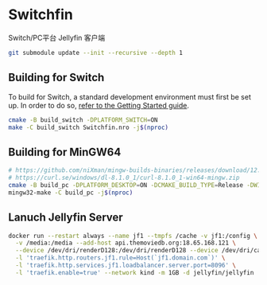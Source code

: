 # Switchfin

Switch/PC平台 Jellyfin 客户端

```bash
git submodule update --init --recursive --depth 1
```

## Building for Switch

To build for Switch, a standard development environment must first be set up. In order to do so, [refer to the Getting Started guide](https://devkitpro.org/wiki/Getting_Started).

```bash
cmake -B build_switch -DPLATFORM_SWITCH=ON
make -C build_switch Switchfin.nro -j$(nproc)
```

## Building for MinGW64

```bash
# https://github.com/niXman/mingw-builds-binaries/releases/download/12.2.0-rt_v10-rev2/x86_64-12.2.0-release-posix-seh-msvcrt-rt_v10-rev2.7z
# https://curl.se/windows/dl-8.1.0_1/curl-8.1.0_1-win64-mingw.zip
cmake -B build_pc -DPLATFORM_DESKTOP=ON -DCMAKE_BUILD_TYPE=Release -DWIN32_TERMINAL=ON -G "MinGW Makefiles"
mingw32-make -C build_pc -j$(nproc)
```

## Lanuch Jellyfin Server

```bash
docker run --restart always --name jf1 --tmpfs /cache -v jf1:/config \
  -v /media:/media --add-host api.themoviedb.org:18.65.168.121 \
  --device /dev/dri/renderD128:/dev/dri/renderD128 --device /dev/dri/card0:/dev/dri/card0 \
  -l 'traefik.http.routers.jf1.rule=Host(`jf1.domain.com`)' \
  -l 'traefik.http.services.jf1.loadbalancer.server.port=8096' \
  -l 'traefik.enable=true' --network kind -m 1GB -d jellyfin/jellyfin
```